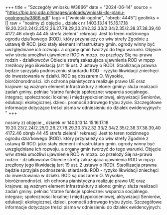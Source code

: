 +++
title = "Szczegóły wniosku W3866"
date = "2024-06-14"
source = "https://bip.brg.gda.pl/images/uploads/wnioski-do-planu-ogolnego/w3866.pdf"
tags = ["wnioski-ogolne", "obręb: 4445"]
geolinks = []
raw = "nosimy z) objęcie  _ działek  nr 1403.13.14 15.16.17.18 19.20.23/2.24/2.25/2,26.27.78.29,30.31/2.32.33/2.34/2.35/2.38.37.38.39,40 4172.46 obręb 44 45 strefa zieleni ' rekreacji Jest to teren rodzinnego ogrodu dzia'kowego (ROD). który przynależy co wiw strefy Zgodnie z ustawą © ROD. jako stały eiement infrastruktury gmin. ogrody winny być uwzględniane ich rozwoju. a organy gmin tworzyć do tego warunki. Objęcie w/w streia umożliwi ujawnienie ROD w mpzp. co przełozy Się na-prawa rodzin - działkowców Obiecie strefą zakazujaca ujawnienia ROD w mpzp zreziłooy jego iikwidacją (art 19 ust. 2 ustawy o ROD). Staollizacja prawna będzie sprzyjała podnoszeniu stiardardu ROD - ryzyko likwidacji zniechęci do inwestowania w działki. ROD są obszarem O. Wysokie, bioróżnorodności. ich ochrona pianistyczna realizuje prawo UE oraz krajowe: są ważnym element infrastruktury zielone: gminy: służa reaiizacii zadań gminy. pełniac 'statne funkcje społeczne: wsparcia socjalnego. integrac; społeczności lokalnej i międzypokoieniowej, aktywizacji Seniorów, edukacji: ekołogicznej. dzieci. promocii zdrowego trybu życie. Szczegółowe informacje dotyczące treści pisma w odniesieniu do działek ewidencyjnych: "
+++

nosimy z) objęcie  _ działek  nr
1403.13.14 15.16.17.18 19.20.23/2.24/2.25/2,26.27.78.29,30.31/2.32.33/2.34/2.35/2.38.37.38.39,40 4172.46
obręb 44 45 strefa zieleni ' rekreacji Jest to teren rodzinnego ogrodu dzia'kowego (ROD). który przynależy co
wiw strefy Zgodnie z ustawą © ROD. jako stały eiement infrastruktury gmin. ogrody winny być uwzględniane
ich rozwoju. a organy gmin tworzyć do tego warunki. Objęcie w/w streia umożliwi ujawnienie ROD w mpzp. co
przełozy Się na-prawa rodzin - działkowców Obiecie strefą zakazujaca ujawnienia ROD w mpzp
zreziłooy jego iikwidacją (art 19 ust. 2 ustawy o ROD). Staollizacja prawna będzie sprzyjała podnoszeniu
stiardardu ROD - ryzyko likwidacji zniechęci do inwestowania w działki. ROD są obszarem O. Wysokie,
bioróżnorodności. ich ochrona pianistyczna realizuje prawo UE oraz krajowe: są ważnym element infrastruktury
zielone: gminy: służa reaiizacii zadań gminy. pełniac 'statne funkcje społeczne: wsparcia socjalnego. integrac;
społeczności lokalnej i międzypokoieniowej, aktywizacji Seniorów, edukacji: ekołogicznej. dzieci. promocii
zdrowego trybu życie.
Szczegółowe informacje dotyczące treści pisma w odniesieniu do działek ewidencyjnych:



